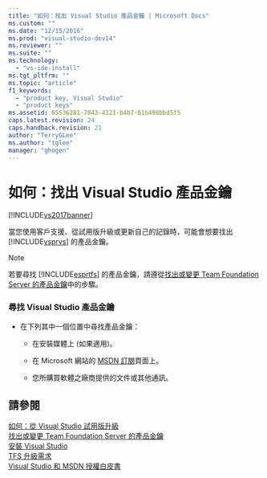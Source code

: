 ```yaml
---
title: "如何：找出 Visual Studio 產品金鑰 | Microsoft Docs"
ms.custom: ""
ms.date: "12/15/2016"
ms.prod: "visual-studio-dev14"
ms.reviewer: ""
ms.suite: ""
ms.technology: 
  - "vs-ide-install"
ms.tgt_pltfrm: ""
ms.topic: "article"
f1_keywords: 
  - "product key, Visual Studio"
  - "product keys"
ms.assetid: 65536281-7843-4121-b4b7-61b498bbd5f5
caps.latest.revision: 24
caps.handback.revision: 21
author: "TerryGLee"
ms.author: "tglee"
manager: "ghogen"
---
```

# 如何：找出 Visual Studio 產品金鑰
[!INCLUDE[vs2017banner](../code-quality/includes/vs2017banner.md)]

當您使用客戶支援、從試用版升級或更新自己的記錄時，可能會想要找出 [!INCLUDE[vsprvs](../code-quality/includes/vsprvs_md.md)] 的產品金鑰。  
  
> [!NOTE]
>  若要尋找 [!INCLUDE[esprtfs](../code-quality/includes/esprtfs_md.md)] 的產品金鑰，請遵從[找出或變更 Team Foundation Server 的產品金鑰](../Topic/Locate%20or%20Change%20the%20Product%20Key%20for%20Team%20Foundation%20Server.md)中的步驟。  
  
### 尋找 Visual Studio 產品金鑰  
  
-   在下列其中一個位置中尋找產品金鑰：  
  
    -   在安裝媒體上 \(如果適用\)。  
  
    -   在 Microsoft 網站的 [MSDN 訂閱](http://go.microsoft.com/fwlink/?LinkId=206363)頁面上。  
  
    -   您所購買軟體之廠商提供的文件或其他通訊。  
  
## 請參閱  
 [如何：從 Visual Studio 試用版升級](../install/how-to-upgrade-from-a-trial-edition-of-visual-studio.md)   
 [找出或變更 Team Foundation Server 的產品金鑰](../Topic/Locate%20or%20Change%20the%20Product%20Key%20for%20Team%20Foundation%20Server.md)   
 [安裝 Visual Studio](../Topic/Installing%20Visual%20Studio%202015.md)   
 [TFS 升級需求](../Topic/TFS%20upgrade%20requirements.md)   
 [Visual Studio 和 MSDN 授權白皮書](http://go.microsoft.com/fwlink/?LinkId=191417)